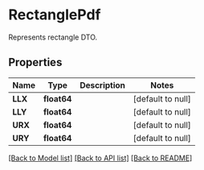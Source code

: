 # RectanglePdf
Represents rectangle DTO.

## Properties
Name | Type | Description | Notes
------------ | ------------- | ------------- | -------------
**LLX** | **float64** |  | [default to null]
**LLY** | **float64** |  | [default to null]
**URX** | **float64** |  | [default to null]
**URY** | **float64** |  | [default to null]

[[Back to Model list]](../README.md#documentation-for-models) [[Back to API list]](../README.md#documentation-for-api-endpoints) [[Back to README]](../README.md)


